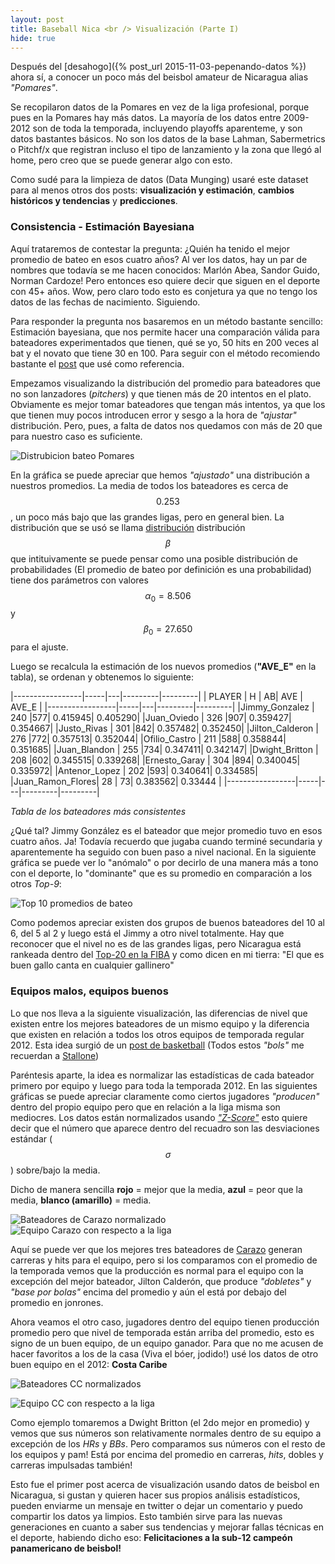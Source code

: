 ```yaml
---
layout: post
title: Baseball Nica <br /> Visualización (Parte I)
hide: true
---
```


Después del [desahogo]({% post_url 2015-11-03-pepenando-datos %}) ahora sí, a conocer un poco más del beisbol amateur de Nicaragua alias _"Pomares"_.

Se recopilaron datos de la Pomares en vez de la liga profesional, porque pues en la Pomares hay más datos. La mayoría de los datos entre 2009-2012 son de toda la temporada, incluyendo playoffs aparenteme, y son datos bastantes básicos. No son los datos de la base Lahman, Sabermetrics o Pitchf/x que registran incluso el tipo de lanzamiento y la zona que llegó al home, pero creo que se puede generar algo con esto.

Como sudé para la limpieza de datos (Data Munging) usaré este dataset para al menos otros dos posts: **visualización y estimación**, **cambios históricos y tendencias** y **predicciones**.

### Consistencia - Estimación Bayesiana

Aquí trataremos de contestar la pregunta: ¿Quién ha tenido el mejor promedio de bateo en esos cuatro años? Al ver los datos, hay un par de nombres que todavía se me hacen conocidos: Marlón Abea, Sandor Guido, Norman Cardoze! Pero entonces eso quiere decir que siguen en el deporte con 45+ años. Wow, pero claro todo esto es conjetura ya que no tengo los datos de las fechas de nacimiento. Siguiendo.

Para responder la pregunta nos basaremos en un método bastante sencillo: Estimación bayesiana, que nos permite hacer una comparación válida para bateadores experimentados que tienen, qué se yo, 50 hits en 200 veces al bat y el novato que tiene 30 en 100. Para seguir con el método recomiendo bastante el [post](http://varianceexplained.org/r/empirical_bayes_baseball/) que usé como referencia.

Empezamos visualizando la distribución del promedio para bateadores que no son lanzadores (_pitchers_) y que tienen más de  20 intentos en el plato. Obviamente es mejor tomar bateadores que tengan más intentos, ya que los que tienen muy pocos introducen error y sesgo a la hora de _"ajustar"_ distribución. Pero, pues, a falta de datos nos quedamos con más de 20 que para nuestro caso es suficiente.

![Distrubicion bateo Pomares](/img/beis/ave_distro.png )

En la gráfica se puede apreciar que hemos _"ajustado"_ una distribución a nuestros promedios. La media de todos los bateadores es cerca de $$0.253$$, un poco más bajo que las grandes ligas, pero en general bien. La distribución que se usó se llama [distribución](http://en.wikipedia.org/wiki/beta_distribution) distribución $$\beta$$ que intituivamente se puede pensar como una posible distribución de probabilidades (El promedio de bateo por definición es una probabilidad) tiene dos parámetros con valores $$\alpha_0 = 8.506 $$ y $$\beta_0 = 27.650$$ para el ajuste.

Luego se recalcula la estimación de los nuevos promedios (**"AVE_E"** en la tabla), se ordenan y obtenemos lo siguiente: 

|-----------------|-----|---|---------|---------|
| PLAYER          | H   | AB|    AVE  |   AVE_E |
|-----------------|-----|---|---------|---------|
|Jimmy_Gonzalez   | 240 |577| 0.415945| 0.405290|
|Juan_Oviedo      | 326 |907| 0.359427| 0.354667|
|Justo_Rivas      | 301 |842| 0.357482| 0.352450|
|Jilton_Calderon  | 276 |772| 0.357513| 0.352044|
|Ofilio_Castro    | 211 |588| 0.358844| 0.351685|
|Juan_Blandon     | 255 |734| 0.347411| 0.342147|
|Dwight_Britton   | 208 |602| 0.345515| 0.339268|
|Ernesto_Garay    | 304 |894| 0.340045| 0.335972|
|Antenor_Lopez    | 202 |593| 0.340641| 0.334585|
|Juan_Ramon_Flores|  28 | 73| 0.383562| 0.33444 |
|-----------------|-----|---|---------|---------|

_Tabla de los bateadores más consistentes_

¿Qué tal? Jimmy González es el bateador que mejor promedio tuvo en esos cuatro años. Ja! Todavía recuerdo que jugaba cuando terminé secundaria y aparentemente ha seguido con buen paso a nivel nacional. En la siguiente gráfica se puede ver lo "anómalo" o por decirlo de una manera más a tono con el deporte, lo "dominante" que es su promedio en comparación a los otros _Top-9_:

![Top 10 promedios de bateo](/img/beis/top_10_batters.png )

Como podemos apreciar existen dos grupos de buenos bateadores del 10 al 6, del 5 al 2 y luego está el Jimmy a otro nivel totalmente. Hay que reconocer que el nivel no es de las grandes ligas, pero Nicaragua está rankeada dentro del [Top-20 en la FIBA](http://wbsc.org/en/baseball/rankings) y como dicen en mi tierra: "El que es buen gallo canta en cualquier gallinero"

### Equipos malos, equipos buenos

Lo que nos lleva a la siguiente visualización, las diferencias de nivel que existen entre los mejores bateadores de un mismo equipo y la diferencia que existen en relación a todos los otros equipos de temporada regular 2012. Esta idea surgió de un [post de basketball](http://www.http://hinnefe2.github.io/python/hoops/2015/08/12/ivy-heatmaps.html) (Todos estos _"bols"_ me recuerdan a [Stallone](https://www.youtube.com/watch?v=NjLZRIJse_c&list=PLl9Gh-swYCxv9rT1rylsQ_27jDL3zYGoa&index=1))

Paréntesis aparte, la idea es normalizar las estadísticas de cada bateador primero por equipo y luego para toda la temporada 2012. En las siguientes gráficas se puede apreciar claramente como ciertos jugadores _"producen"_ dentro del propio equipo pero que en relación a la liga misma son mediocres. Los datos están normalizados usando [_"Z-Score"_](https://en.wikipedia.org/wiki/Standard_score) esto quiere decir que el número que aparece dentro del recuadro son las desviaciones estándar ($$\sigma$$) sobre/bajo la media.

Dicho de manera sencilla **rojo** = mejor que la media, **azul** = peor que la media, **blanco (amarillo)** = media.

![Bateadores de Carazo normalizado](/img/beis/CARAZO_batters_2012_perTeam.png)
![Equipo Carazo con respecto a la liga](/img/beis/CARAZO_batters_2012_overall.png)

Aquí se puede ver que los mejores tres bateadores de [Carazo](https://es.wikipedia.org/wiki/Departamento_de_Carazo) generan carreras y hits para el equipo, pero si los comparamos con el promedio de la temporada vemos que la producción es normal para el equipo con la excepción del mejor bateador, Jilton Calderón, que produce _"dobletes"_ y _"base por bolas"_ encima del promedio y aún el está por debajo del promedio en jonrones.

Ahora veamos el otro caso, jugadores dentro del equipo tienen producción promedio pero que nivel de temporada están arriba del promedio, esto es signo de un buen equipo, de un equipo ganador. Para que no me acusen de hacer favoritos a los de la casa (Viva el bóer, jodido!) usé los datos de otro buen equipo en el 2012: **Costa Caribe**

![Bateadores CC normalizados](\img\beis\CARIBE_batters_2012_perTeam.png)

![Equipo CC con respecto a la liga](\img\beis\CARIBE_batters_2012_overall.png)

Como ejemplo tomaremos a Dwight Britton (el 2do mejor en promedio) y vemos que sus números son relativamente normales dentro de su equipo a excepción de los _HRs_ y _BBs_. Pero comparamos sus números con el resto de los equipos y pam! Está por encima del promedio en carreras, _hits_, dobles y carreras impulsadas también!

Esto fue el primer post acerca de visualización usando datos de beisbol en Nicaragua, si gustan y quieren hacer sus propios análisis estadísticos, pueden enviarme un mensaje en twitter o dejar un comentario y puedo compartir los datos ya limpios. Esto también sirve para las nuevas generaciones en cuanto a saber sus tendencias y mejorar fallas técnicas en el deporte, habiendo dicho eso: **Felicitaciones a la sub-12 campeón panamericano de beisbol!** 